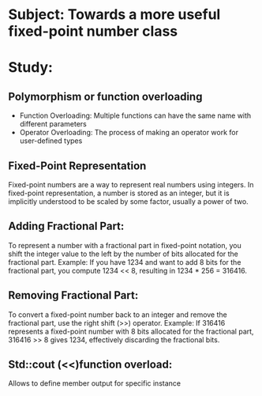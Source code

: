 # Subject: Towards a more useful fixed-point number class

# Study: 

## Polymorphism or function overloading

- Function Overloading: Multiple functions can have the same name with different parameters
- Operator Overloading: The process of making an operator work for user-defined types

## Fixed-Point Representation 

Fixed-point numbers are a way to represent real numbers using integers. 
In fixed-point representation, a number is stored as an integer, 
but it is implicitly understood to be scaled by some factor, usually a power of two.


## Adding Fractional Part:

To represent a number with a fractional part in fixed-point notation, 
you shift the integer value to the left by the number of bits allocated for the fractional part.
Example: If you have 1234 and want to add 8 bits for the fractional part, 
you compute 1234 << 8, resulting in 1234 * 256 = 316416.

## Removing Fractional Part:

To convert a fixed-point number back to an integer and remove the fractional part, 
use the right shift (>>) operator.
Example: If 316416 represents a fixed-point number with 8 bits allocated for the fractional part, 
316416 >> 8 gives 1234, effectively discarding the fractional bits.

## Std::cout (<<)function overload:

Allows to define member output for specific instance


